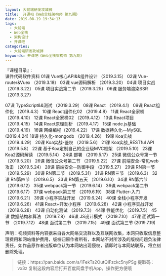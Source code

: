 ```yaml
---
layout: 大前端研发攻城狮
title:  开课吧《Web全栈架构师 第九期》
date: 2019-08-19 19:34:13
tags:
  - 大前端
  - Web全栈
  - 架构设计
  - 开课吧
categories:
  - 大前端研发攻城狮
keywords: 开课吧《Web全栈架构师 第九期》
---
```

『课程目录』:  
课件代码软件资料
01课 Vue核心API&&组件设计 （2019.3.15）
02课 Vue-router&Vuex （2019.3.18）
03课 vue源码解析 （2019.3.20）
04课 项目实战 （2019.3.22）
05课 项目实战第二节 （2019.3.25）
06课 服务端渲染SSR （2019.3.27）
<!-- more --> 
07课 TypeScript&&测试 （2019.3.29）
08课 React （2019.4.1）
09课 React组件化 （2019.4.3）
10课 React组件化02 （2019.4.8）
11课 React全家桶 （2019.4.10）
12课 React全家桶02 （2019.4.12）
13课 React项目（2019.4.15）
14课 React原理剖析 （2019.4.17）
15课 node.js基础 （2019.4.19）
16课 网络编程（2019.4.22）
17课 数据持久化—MySQL (2019.4.24)
18课 持久化-mongodb （2019.4.26）
19课 Koa实战 （2019.4.29）
20课 Koa实战-鉴权 （2019.5.6）
21课 Koa实战_RESTful API （2019.5.8）
22课 基于Koa定制自己的企业级MVC框架 （2019.5.10）
23课 Koa2源码解读 （2019.5.14）
24课 部署 （2019.5.17）
25课 微信公众号第一节 （2019.5.20）
26课 微信公众号第二节 （2019.5.22）
27课 前端安全-常见web攻击 （2019.5.24）
28课 前端安全--防御手段 （2019.5.27）
29课 RN第一节 （2019.5.29）
30课 RN第二节 （2019.5.31）
31课 RN第三节 （2019.6.3）
32课 RN第四节 （2019.6.5）
33课 RN第五天 （2019.6.10）
34课 RN第六节 （2019.6.12）
35课 webpack第一节 （2019.6.14）
36课 webpack第二节 （2019.6.17）
37课 webpack第三节 （2019.6.19）
38课 Flutter-入门 （2019.6.21）
39课 小程序实战开发 （2019.6.24）
40课 全栈小程序开发 （2019.6.26）
41课 React+开发小程序 （2019.6.28）
42课 小程序实战开发 （2019.6.28）
43课 自动化测试 （2019.7.3）
44课 性能优化 （2019.7.5）
45课 数据结构和算法 （2019.7.8）
46课 JS设计模式 （2019.7.10）
47课 面试第一节 （2019.7.12）
48课 面试第二节 （2019.7.15）
49课 面试第三节 (2019.7.19)
<div class="post-copyright">
    <div class="post-copyright__author">
      <span class="post-copyright-meta">声明：视频资料等内容据来自各大网络交流群以及互联网收集，本网只收取信息整理费用和网站维护费用，版权归原作者所有，本网站不对所涉及的版权问题负法律责任，如作品原作者出版单位认为本网站出现侵权，请即时与本网站联系，将立刻删除处理。 </span>
    </div>
</div>

<blockquote class="blockquote-center">
链接：https://pan.baidu.com/s/1FekTs2OutQIFzckc5nyPSg 
提取码：vx3z 
复制这段内容后打开百度网盘手机App，操作更方便哦
</blockquote>

